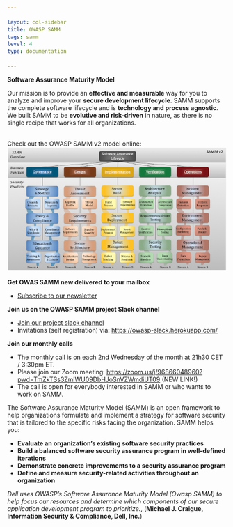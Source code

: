 ```yaml
---

layout: col-sidebar
title: OWASP SAMM
tags: samm
level: 4
type: documentation

---
```


**Software Assurance Maturity Model**

Our mission is to provide an **effective and measurable** way for you to analyze and improve your **secure development lifecycle**. 
SAMM supports the complete software lifecycle and is **technology and process agnostic**. We built SAMM to be **evolutive and risk-driven** in nature, as there is no single recipe that works for all organizations.<br>
<br>

Check out the OWASP SAMM v2 model online:
[![SAMM Model](assets/images/Samm_v2_600.png)](https://owaspsamm.org/model/)


**Get OWAS SAMM new delivered to your mailbox**
  - [Subscribe to our newsletter](https://owaspsamm.us9.list-manage.com/subscribe?u=b83ce65c91239cb5e623ea83e&id=cbd0520923)
    
**Join us on the OWASP SAMM project Slack channel**

  - [Join our project slack channel](https://owasp.slack.com/messages/C0VF1EJGH)
  - Invitations (self registration) via: https://owasp-slack.herokuapp.com/
    
**Join our monthly calls**

  - The monthly call is on each 2nd Wednesday of the month at 21h30 CET
    / 3:30pm ET.
  - Please join our Zoom meeting: <https://zoom.us/j/96866048960?pwd=TmZkTSs3ZmlWU09DbHJoSnVZWmdiUT09> (NEW LINK!)
  - The call is open for everybody interested in SAMM or who wants to
    work on SAMM.


The Software Assurance Maturity Model (SAMM) is an open framework to
help organizations formulate and implement a strategy for software
security that is tailored to the specific risks facing the organization.
SAMM helps you:

  - **Evaluate an organization’s existing software security practices**
  - **Build a balanced software security assurance program in
    well-defined iterations**
  - **Demonstrate concrete improvements to a security assurance
    program**
  - **Define and measure security-related activities throughout an
    organization**

*Dell uses OWASP’s Software Assurance Maturity Model (Owasp SAMM) to
help focus our resources and determine which components of our secure
application development program to prioritize.*, (**Michael J. Craigue,
Information Security & Compliance, Dell, Inc.**)



